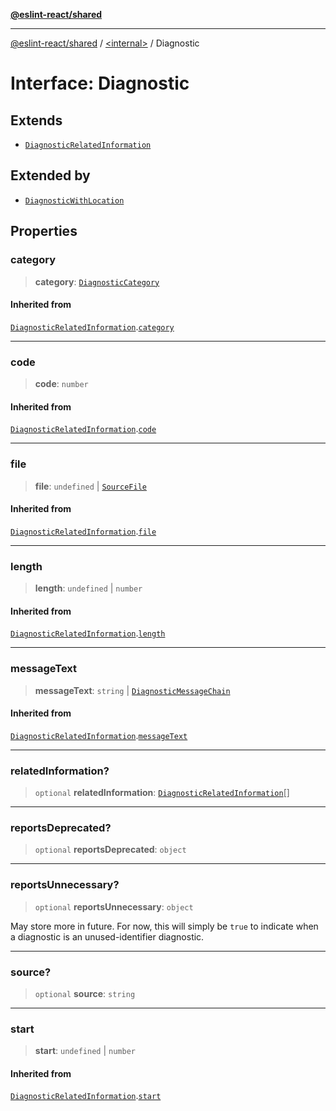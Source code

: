 [**@eslint-react/shared**](../../README.md)

***

[@eslint-react/shared](../../README.md) / [\<internal\>](../README.md) / Diagnostic

# Interface: Diagnostic

## Extends

- [`DiagnosticRelatedInformation`](DiagnosticRelatedInformation.md)

## Extended by

- [`DiagnosticWithLocation`](DiagnosticWithLocation.md)

## Properties

### category

> **category**: [`DiagnosticCategory`](../enumerations/DiagnosticCategory.md)

#### Inherited from

[`DiagnosticRelatedInformation`](DiagnosticRelatedInformation.md).[`category`](DiagnosticRelatedInformation.md#category)

***

### code

> **code**: `number`

#### Inherited from

[`DiagnosticRelatedInformation`](DiagnosticRelatedInformation.md).[`code`](DiagnosticRelatedInformation.md#code)

***

### file

> **file**: `undefined` \| [`SourceFile`](SourceFile.md)

#### Inherited from

[`DiagnosticRelatedInformation`](DiagnosticRelatedInformation.md).[`file`](DiagnosticRelatedInformation.md#file)

***

### length

> **length**: `undefined` \| `number`

#### Inherited from

[`DiagnosticRelatedInformation`](DiagnosticRelatedInformation.md).[`length`](DiagnosticRelatedInformation.md#length)

***

### messageText

> **messageText**: `string` \| [`DiagnosticMessageChain`](DiagnosticMessageChain.md)

#### Inherited from

[`DiagnosticRelatedInformation`](DiagnosticRelatedInformation.md).[`messageText`](DiagnosticRelatedInformation.md#messagetext)

***

### relatedInformation?

> `optional` **relatedInformation**: [`DiagnosticRelatedInformation`](DiagnosticRelatedInformation.md)[]

***

### reportsDeprecated?

> `optional` **reportsDeprecated**: `object`

***

### reportsUnnecessary?

> `optional` **reportsUnnecessary**: `object`

May store more in future. For now, this will simply be `true` to indicate when a diagnostic is an unused-identifier diagnostic.

***

### source?

> `optional` **source**: `string`

***

### start

> **start**: `undefined` \| `number`

#### Inherited from

[`DiagnosticRelatedInformation`](DiagnosticRelatedInformation.md).[`start`](DiagnosticRelatedInformation.md#start)
